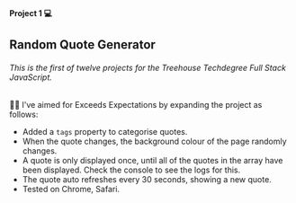 #### Project 1 💻

## Random Quote Generator

###### This is the first of twelve projects for the Treehouse Techdegree Full Stack JavaScript.


👩‍💻  I've aimed for Exceeds Expectations by expanding the project as follows:

- Added a `tags` property to categorise quotes.
- When the quote changes, the background colour of the page randomly changes.
- A quote is only displayed once, until all of the quotes in the array have been displayed. Check the console to see the logs for this.
- The quote auto refreshes every 30 seconds, showing a new quote.
- Tested on Chrome, Safari.
